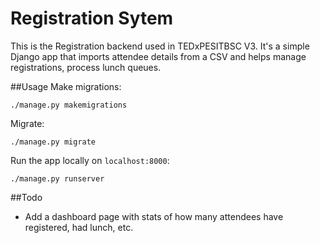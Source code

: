 Registration Sytem
=================

This is the Registration backend used in TEDxPESITBSC V3. It's a simple Django app that imports attendee details from a CSV and helps manage registrations, process lunch queues.

##Usage
Make migrations:
```shell
./manage.py makemigrations
```

Migrate:
```shell
./manage.py migrate
```

Run the app locally on `localhost:8000`:
```shell
./manage.py runserver
```


##Todo
- Add a dashboard page with stats of how many attendees have registered, had lunch, etc.
